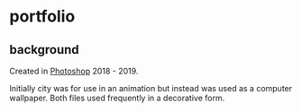 # portfolio

## background

Created in [Photoshop](https://www.adobe.com/products/photoshop.html) 2018 - 2019.

Initially city was for use in an animation but instead was used as a computer wallpaper. Both files used frequently in a decorative form.
